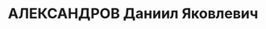 ---
title: АЛЕКСАНДРОВ Даниил Яковлевич
description: "Род. в 1904, г. Днепропетровск, русский, член ВКП(б) с 1924г. Проживал:\
  \ г. Ростов-на-Дону. Помощник слесаря в Управлении железной дороги им.Ворошилова\
  \ \n  Арестован 21.01.1937. Обв.: к/р деятельность по ст.ст. 58-8, 58-9, 58-11 УК\
  \ РСФСР. Приговор: выездная сессия ВК ВС СССР в г. Ростов-на-Дону, 17.06.1937 –\
  \ ВМН с конфискацией имущества. Расстрелян 17.06.1937, в г.Ростове-на-Дону."
---